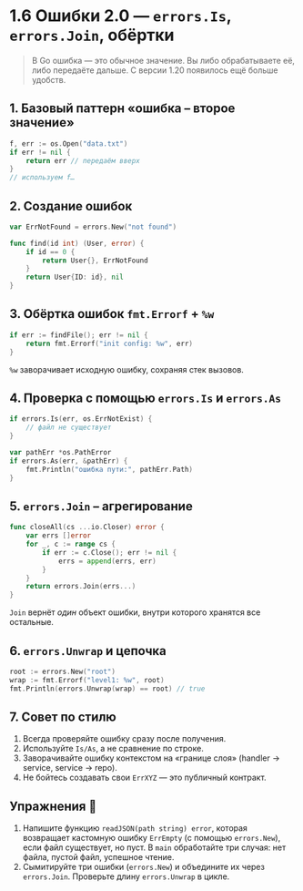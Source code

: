 # 1.6 Ошибки 2.0 — `errors.Is`, `errors.Join`, обёртки

> В Go ошибка — это обычное значение. Вы либо обрабатываете её, либо передаёте дальше. С версии 1.20 появилось ещё больше удобств.

## 1. Базовый паттерн «ошибка – второе значение»
```go
f, err := os.Open("data.txt")
if err != nil {
    return err // передаём вверх
}
// используем f…
```

## 2. Создание ошибок
```go
var ErrNotFound = errors.New("not found")

func find(id int) (User, error) {
    if id == 0 {
        return User{}, ErrNotFound
    }
    return User{ID: id}, nil
}
```

## 3. Обёртка ошибок `fmt.Errorf` + `%w`
```go
if err := findFile(); err != nil {
    return fmt.Errorf("init config: %w", err)
}
```
`%w` заворачивает исходную ошибку, сохраняя стек вызовов.

## 4. Проверка с помощью `errors.Is` и `errors.As`
```go
if errors.Is(err, os.ErrNotExist) {
    // файл не существует
}

var pathErr *os.PathError
if errors.As(err, &pathErr) {
    fmt.Println("ошибка пути:", pathErr.Path)
}
```

## 5. `errors.Join` – агрегирование
```go
func closeAll(cs ...io.Closer) error {
    var errs []error
    for _, c := range cs {
        if err := c.Close(); err != nil {
            errs = append(errs, err)
        }
    }
    return errors.Join(errs...)
}
```
`Join` вернёт *один* объект ошибки, внутри которого хранятся все остальные.

## 6. `errors.Unwrap` и цепочка
```go
root := errors.New("root")
wrap := fmt.Errorf("level1: %w", root)
fmt.Println(errors.Unwrap(wrap) == root) // true
```

## 7. Совет по стилю
1. Всегда проверяйте ошибку сразу после получения.  
2. Используйте `Is/As`, а не сравнение по строке.  
3. Заворачивайте ошибку контекстом на «границе слоя» (handler → service, service → repo).  
4. Не бойтесь создавать свои `ErrXYZ` — это публичный контракт.

## Упражнения 📝
1. Напишите функцию `readJSON(path string) error`, которая возвращает кастомную ошибку `ErrEmpty` (с помощью `errors.New`), если файл существует, но пуст. В `main` обработайте три случая: нет файла, пустой файл, успешное чтение.
2. Сымитируйте три ошибки (`errors.New`) и объедините их через `errors.Join`. Проверьте длину `errors.Unwrap` в цикле.
